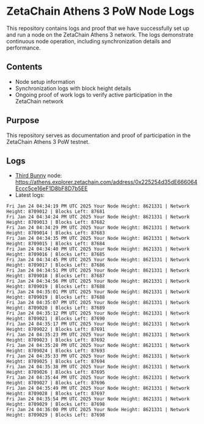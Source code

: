 # ZetaChain Athens 3 PoW Node Logs
This repository contains logs and proof that we have successfully set up and run a node on the ZetaChain Athens 3 network. The logs demonstrate continuous node operation, including synchronization details and performance.

## Contents
- Node setup information
- Synchronization logs with block height details
- Ongoing proof of work logs to verify active participation in the ZetaChain network

## Purpose
This repository serves as documentation and proof of participation in the ZetaChain Athens 3 PoW testnet.

## Logs

- [Third Bunny](https://thirdbunny.xyz/) node: https://athens.explorer.zetachain.com/address/0x225254d35dE666064Eccc5ce16eF1D8bF8D7b5EE
- Latest logs:
```
Fri Jan 24 04:34:19 PM UTC 2025 Your Node Height: 8621331 | Network Height: 8709012 | Blocks Left: 87681
Fri Jan 24 04:34:24 PM UTC 2025 Your Node Height: 8621331 | Network Height: 8709013 | Blocks Left: 87682
Fri Jan 24 04:34:29 PM UTC 2025 Your Node Height: 8621331 | Network Height: 8709014 | Blocks Left: 87683
Fri Jan 24 04:34:35 PM UTC 2025 Your Node Height: 8621331 | Network Height: 8709015 | Blocks Left: 87684
Fri Jan 24 04:34:40 PM UTC 2025 Your Node Height: 8621331 | Network Height: 8709016 | Blocks Left: 87685
Fri Jan 24 04:34:45 PM UTC 2025 Your Node Height: 8621331 | Network Height: 8709017 | Blocks Left: 87686
Fri Jan 24 04:34:51 PM UTC 2025 Your Node Height: 8621331 | Network Height: 8709018 | Blocks Left: 87687
Fri Jan 24 04:34:56 PM UTC 2025 Your Node Height: 8621331 | Network Height: 8709019 | Blocks Left: 87688
Fri Jan 24 04:35:01 PM UTC 2025 Your Node Height: 8621331 | Network Height: 8709019 | Blocks Left: 87688
Fri Jan 24 04:35:07 PM UTC 2025 Your Node Height: 8621331 | Network Height: 8709020 | Blocks Left: 87689
Fri Jan 24 04:35:12 PM UTC 2025 Your Node Height: 8621331 | Network Height: 8709021 | Blocks Left: 87690
Fri Jan 24 04:35:17 PM UTC 2025 Your Node Height: 8621331 | Network Height: 8709022 | Blocks Left: 87691
Fri Jan 24 04:35:23 PM UTC 2025 Your Node Height: 8621331 | Network Height: 8709023 | Blocks Left: 87692
Fri Jan 24 04:35:28 PM UTC 2025 Your Node Height: 8621331 | Network Height: 8709024 | Blocks Left: 87693
Fri Jan 24 04:35:33 PM UTC 2025 Your Node Height: 8621331 | Network Height: 8709025 | Blocks Left: 87694
Fri Jan 24 04:35:38 PM UTC 2025 Your Node Height: 8621331 | Network Height: 8709026 | Blocks Left: 87695
Fri Jan 24 04:35:44 PM UTC 2025 Your Node Height: 8621331 | Network Height: 8709027 | Blocks Left: 87696
Fri Jan 24 04:35:49 PM UTC 2025 Your Node Height: 8621331 | Network Height: 8709028 | Blocks Left: 87697
Fri Jan 24 04:35:54 PM UTC 2025 Your Node Height: 8621331 | Network Height: 8709029 | Blocks Left: 87698
Fri Jan 24 04:36:00 PM UTC 2025 Your Node Height: 8621331 | Network Height: 8709029 | Blocks Left: 87698
```

